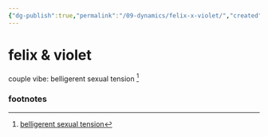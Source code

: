 ```yaml
---
{"dg-publish":true,"permalink":"/09-dynamics/felix-x-violet/","created":"2024-11-08T12:21:37.639-06:00","updated":"2024-11-08T12:42:22.014-06:00"}
---
```


# felix & violet
couple vibe: belligerent sexual tension [^1]


### footnotes

[^1]: [belligerent sexual tension](https://tvtropes.org/pmwiki/pmwiki.php/Main/BelligerentSexualTension)